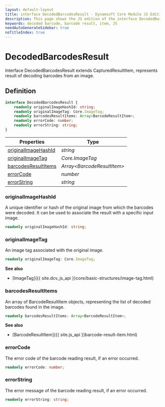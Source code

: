 ```yaml
---
layout: default-layout
title: interface DecodedBarcodesResult - Dynamsoft Core Module JS Edition API Reference
description: This page shows the JS edition of the interface DecodedBarcodesResult in Dynamsoft DBR Module.
keywords: decoded barcode, barcode result, item, JS
needAutoGenerateSidebar: true
noTitleIndex: true
---
```


# DecodedBarcodesResult

Interface DecodedBarcodesResult extends CapturedResultItem, represents result of decoding barcodes from an image.

## Definition

```typescript
interface DecodedBarcodesResult {
    readonly originalImageHashId: string;
    readonly originalImageTag: Core.ImageTag;
    readonly barcodesResultItems: Array<BarcodeResultItem>;
    readonly errorCode: number;
    readonly errorString: string;
}
```

| Properties               | Type |
|----------------------|-------------|
| [originalImageHashId](#originalimagehashid) | *string* |
| [originalImageTag](#originalimagetag) | *Core.ImageTag* |
| [barcodesResultItems](#barcodesresultitems) | *Array\<BarcodeResultItem>* |
| [errorCode](#errorcode) | *number* |
| [errorString](#errorstring) | *string* |

### originalImageHashId

A unique identifier or hash of the original image from which the barcodes were decoded. It can be used to associate the result with a specific input image.

```typescript
readonly originalImageHashId: string;
```

### originalImageTag

An image tag associated with the original image.

```typescript
readonly originalImageTag: Core.ImageTag;
```

**See also**

* [ImageTag]({{ site.dcv_js_api }}core/basic-structures/image-tag.html)

### barcodesResultItems

An array of BarcodeResultItem objects, representing the list of decoded barcodes found in the image.

```typescript
readonly barcodesResultItems: Array<BarcodeResultItem>;
```

**See also**

* [BarcodeResultItem]({{ site.js_api }}barcode-result-item.html)

### errorCode

The error code of the barcode reading result, if an error occurred.

```typescript
readonly errorCode: number;
```

### errorString

The error message of the barcode reading result, if an error occurred.

```typescript
readonly errorString: string;
```